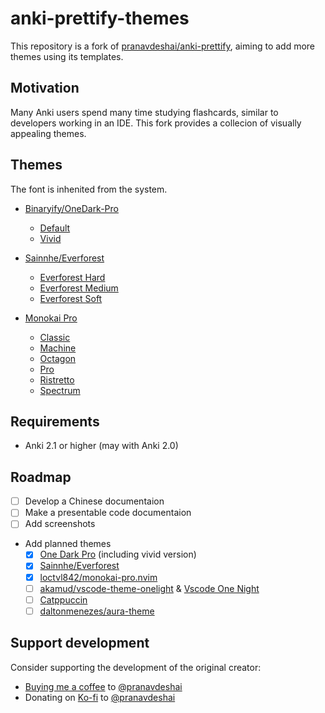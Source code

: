 # anki-prettify-themes

This repository is a fork of [pranavdeshai/anki-prettify](https://github.com/pranavdeshai/anki-prettify), aiming to add more themes using its templates.

## Motivation

Many Anki users spend many time studying flashcards, similar to developers working in an IDE. This fork provides a collecion of visually appealing themes.

## Themes

The font is inhenited from the system.

- [Binaryify/OneDark-Pro](https://github.com/Binaryify/OneDark-Pro)
  - [Default](/src/styles/css/one-dark-pro-vivid.css)
  - [Vivid](/src/styles/css/one-dark-pro-vivid.css) 

- [Sainnhe/Everforest](https://github.com/sainnhe/everforest)
  - [Everforest Hard](/src/styles/css/everforest-hard.css)
  - [Everforest Medium](/src/styles/css/everforest-medium.css)
  - [Everforest Soft](/src/styles/css/everforest-soft.css)

- [Monokai Pro](https://monokai.pro/)
  - [Classic](/src/styles/css/monokai-classic.css)
  - [Machine](/src/styles/css/monokai-machine.css)
  - [Octagon](/src/styles/css/monokai-octagon.css)
  - [Pro](/src/styles/css/monokai-pro.css)
  - [Ristretto](/src/styles/css/monokai-ristretto.css)
  - [Spectrum](/src/styles/css/monokai-spectrum.css)

<!-- ## Instructions

1. Create a new note type (See [Adding a note type](https://docs.ankiweb.net/editing.html#adding-a-note-type))
2. Click on `Cards` in browser mode
3. Copy the contents of `NOTETYPE-front.html` and `NOTETYPE-back.html` (from [`templates`](src/templates/default/) directory) into the _Front_ and _Back_ templates of the note type where
4. Copy the content of `THEME.css` (from [`css`](/src/styles/css) directory) into the _Styling_ section where THEME is the name of the theme
5. You can now use the new note type in your collection! -->

## Requirements
- Anki 2.1 or higher (may with Anki 2.0)

## Roadmap

- [ ] Develop a Chinese documentaion
- [ ] Make a presentable code documentaion
- [ ] Add screenshots
- Add planned themes
  - [x] [One Dark Pro](https://github.com/Binaryify/OneDark-Pro) (including vivid version)
  - [x] [Sainnhe/Everforest](https://github.com/sainnhe/everforest)
  - [x] [loctvl842/monokai-pro.nvim](https://github.com/loctvl842/monokai-pro.nvim)
  - [ ] [akamud/vscode-theme-onelight](https://github.com/akamud/vscode-theme-onelight) & [Vscode One Night](https://github.com/akamud/vscode-theme-onedark)
  - [ ] [Catppuccin](https://github.com/catppuccin)
  - [ ] [daltonmenezes/aura-theme](https://github.com/daltonmenezes/aura-theme)

## Support development

Consider supporting the development of the original creator:

- [Buying me a coffee](https://www.buymeacoffee.com/pranavdeshai) to [@pranavdeshai](https://github.com/pranavdeshai/)
- Donating on [Ko-fi](https://ko-fi.com/pranavdeshai) to [@pranavdeshai](https://github.com/pranavdeshai/)
